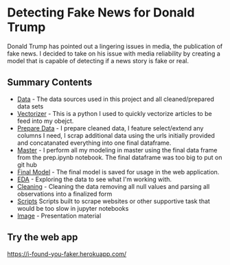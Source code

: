 # Detecting Fake News for Donald Trump
Donald Trump has pointed out a lingering issues in media, the publication of fake news. I decided to take on his issue with media reliability by creating a model that is capable of detecting if a news story is fake or real.

## Summary Contents
* [Data](https://github.com/LaurentStar/Cap-Stone/tree/master/data) - The data sources used in this project and all cleaned/prepared data sets
* [Vectorizer](https://github.com/LaurentStar/Cap-Stone/blob/master/vectorizer.pkl) - This is a python I used to quickly vectorize articles to be feed into my obejct.
* [Prepare Data](https://github.com/LaurentStar/Cap-Stone/blob/master/prep.ipynb) - I prepare cleaned data, I feature select/extend any columns I need, I scrap additional data using the urls initially provided and concatanated everything into one final dataframe.
* [Master](https://github.com/LaurentStar/Cap-Stone/blob/master/master.ipynb) - I perform all my modeling in master using the final data frame from the prep.ipynb notebook. The final dataframe was too big to put on git hub
* [Final Model](https://github.com/LaurentStar/Cap-Stone/blob/master/final_model.pkl) - The final model is saved for usage in the web application. 
* [EDA](https://github.com/LaurentStar/Cap-Stone/blob/master/exploratory_data_analysis.ipynb) - Exploring the data to see what I'm working with.
* [Cleaning](https://github.com/LaurentStar/Cap-Stone/blob/master/cleaning.ipynb) - Cleaning the data removing all null values and parsing all observations into a finalized form
* [Scripts](https://github.com/LaurentStar/Cap-Stone/tree/master/scripts) Scripts built to scrape websites or other supportive task that would be too slow in jupyter notebooks
* [Image](https://github.com/LaurentStar/Cap-Stone/tree/master/image) - Presentation material

## Try the web app
https://i-found-you-faker.herokuapp.com/
